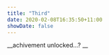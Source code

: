 ```yaml
---
title: "Third"
date: 2020-02-08T16:35:50+11:00
showDate: false
---
```


__achivement unlocked...? __